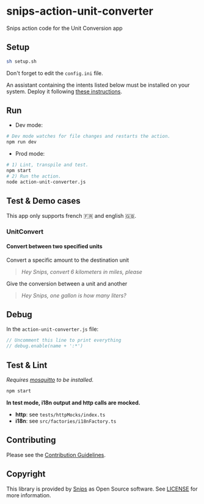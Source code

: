 # snips-action-unit-converter

Snips action code for the Unit Conversion app

## Setup

```sh
sh setup.sh
```

Don't forget to edit the `config.ini` file.

An assistant containing the intents listed below must be installed on your system. Deploy it following [these instructions](https://docs.snips.ai/articles/console/actions/deploy-your-assistant).

## Run

- Dev mode:

```sh
# Dev mode watches for file changes and restarts the action.
npm run dev
```

- Prod mode:

```sh
# 1) Lint, transpile and test.
npm start
# 2) Run the action.
node action-unit-converter.js
```

## Test & Demo cases

This app only supports french 🇫🇷 and english 🇬🇧.

### UnitConvert

#### Convert between two specified units

Convert a specific amount to the destination unit
> *Hey Snips, convert 6 kilometers in miles, please*

Give the conversion between a unit and another
> *Hey Snips, one gallon is how many liters?*

## Debug

In the `action-unit-converter.js` file:

```js
// Uncomment this line to print everything
// debug.enable(name + ':*')
```

## Test & Lint

*Requires [mosquitto](https://mosquitto.org/download/) to be installed.*

```sh
npm start
```

**In test mode, i18n output and http calls are mocked.**

- **http**: see `tests/httpMocks/index.ts`
- **i18n**: see `src/factories/i18nFactory.ts`

## Contributing

Please see the [Contribution Guidelines](https://github.com/snipsco/snips-action-unit-converter/blob/master/CONTRIBUTING.md).

## Copyright

This library is provided by [Snips](https://snips.ai) as Open Source software. See [LICENSE](https://github.com/snipsco/snips-action-unit-converter/blob/master/LICENSE) for more information.
